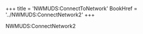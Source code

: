 +++
title = 'NWMUDS:ConnectToNetwork'
BookHref = '../NWMUDS:ConnectNetwork2'
+++

NWMUDS:ConnectNetwork2
